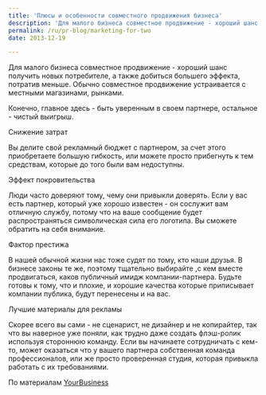 ```yaml
---
title: 'Плюсы и особенности совместного продвижения бизнеса'
description: 'Для малого бизнеса совместное продвижение - хороший шанс получить новых потребителе, а также добиться большего эффекта, потратив меньше. Обычно совместное продвижение устраивается с местными магазинами, рынками.'
permalink: /ru/pr-blog/marketing-for-two
date: 2013-12-19

---
```


Для малого бизнеса совместное продвижение - хороший шанс получить новых потребителе, а также добиться большего эффекта, потратив меньше. Обычно совместное продвижение устраивается с местными магазинами, рынками.

Конечно, главное здесь - быть уверенным в своем партнере, остальное - чистый выигрыш.

Снижение затрат

Вы делите свой рекламный бюджет с партнером, за счет этого приобретаете большую гибкость, или можете просто прибегнуть к тем средствам, которые до того были вам недоступны.

Эффект покровительства

Люди часто доверяют тому, чему они привыкли доверять. Если у вас есть партнер, который уже хорошо известен -  он сослужит вам отличную службу, потому что на ваше сообщение будет распространяться символическая сила его логотипа. Вы сможете обратить на себя внимание.

Фактор престижа

В нашей обычной жизни нас тоже судят по тому, кто наши друзья. В бизнесе законы те же, поэтому тщательно выбирайте ,с кем вместе продвигаться, каков публичный имидж компании-партнера.  Будьте готовы  к тому, что и плохие, и хорошие качества которые приписывает компании публика, будут перенесены и на вас.

Лучшие материалы для рекламы

Скорее всего вы сами - не сценарист, не дизайнер и не копирайтер, так что вы наверное уже поняли, как трудно даже создать флэш-ролик используя стороннюю команду. Если вы начинаете сотрудничать с кем-то, может оказаться что у вашего партнера собственная команда профессионалов, или же просто проверенная студия, которая привыкла работать с их требованиями.

По материалам <a href="https://yourbusiness.azcentral.com/advantages-cooperative-advertising-1625.html">YourBusiness</a>

